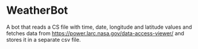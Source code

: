 # WeatherBot
A bot that reads a CS file with time, date, longitude and latitude values and fetches data from https://power.larc.nasa.gov/data-access-viewer/ and stores it in a separate csv file.
